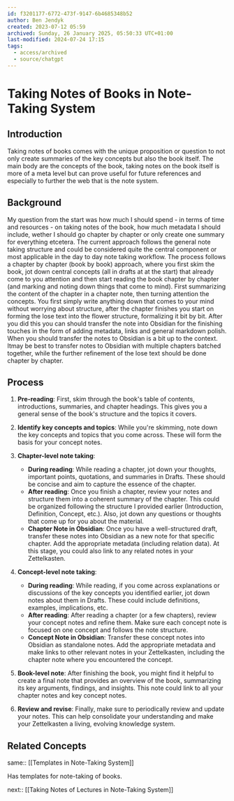 ```yaml
---
id: f3201177-6772-473f-9147-6b4685348b52
author: Ben Jendyk
created: 2023-07-12 05:59
archived: Sunday, 26 January 2025, 05:50:33 UTC+01:00
last-modified: 2024-07-24 17:15
tags:
  - access/archived
  - source/chatgpt
---
```


# Taking Notes of Books in Note-Taking System

## Introduction

Taking notes of books comes with the unique proposition or question to not only create summaries of the key concepts but also the book itself. The main body are the concepts of the book, taking notes on the book itself is more of a meta level but can prove useful for future references and especially to further the web that is the note system.

## Background

My question from the start was how much I should spend - in terms of time and resources - on taking notes of the book, how much metadata I should include, wether I should go chapter by chapter or only create one summary for everything etcetera. The current approach follows the general note taking structure and could be considered quite the central component or most applicable in the day to day note taking workflow. The process follows a chapter by chapter (book by book) approach, where you first skim the book, jot down central concepts (all in drafts at at the start) that already come to you attention and then start reading the book chapter by chapter (and marking and noting down things that come to mind). First summarizing the content of the chapter in a chapter note, then turning attention the concepts. You first simply write anything down that comes to your mind without worrying about structure, after the chapter finishes you start on forming the lose text into the flower structure, formalizing it bit by bit. After you did this you can should transfer the note into Obsidian for the finishing touches in the form of adding metadata, links and general markdown polish. When you should transfer the notes to Obsidian is a bit up to the context. Itmay be best to transfer notes to Obsidian with multiple chapters batched together, while the further refinement of the lose text should be done chapter by chapter.

## Process

1. **Pre-reading**: First, skim through the book's table of contents, introductions, summaries, and chapter headings. This gives you a general sense of the book's structure and the topics it covers.
2. **Identify key concepts and topics**: While you're skimming, note down the key concepts and topics that you come across. These will form the basis for your concept notes.
3. **Chapter-level note taking**:

	 - **During reading**: While reading a chapter, jot down your thoughts, important points, quotations, and summaries in Drafts. These should be concise and aim to capture the essence of the chapter.
	 - **After reading**: Once you finish a chapter, review your notes and structure them into a coherent summary of the chapter. This could be organized following the structure I provided earlier (Introduction, Definition, Concept, etc.). Also, jot down any questions or thoughts that come up for you about the material.
	 - **Chapter Note in Obsidian**: Once you have a well-structured draft, transfer these notes into Obsidian as a new note for that specific chapter. Add the appropriate metadata (including relation data). At this stage, you could also link to any related notes in your Zettelkasten.

4. **Concept-level note taking**:

	 - **During reading**: While reading, if you come across explanations or discussions of the key concepts you identified earlier, jot down notes about them in Drafts. These could include definitions, examples, implications, etc.
	 - **After reading**: After reading a chapter (or a few chapters), review your concept notes and refine them. Make sure each concept note is focused on one concept and follows the note structure.
	 - **Concept Note in Obsidian**: Transfer these concept notes into Obsidian as standalone notes. Add the appropriate metadata and make links to other relevant notes in your Zettelkasten, including the chapter note where you encountered the concept.

5. **Book-level note**: After finishing the book, you might find it helpful to create a final note that provides an overview of the book, summarizing its key arguments, findings, and insights. This note could link to all your chapter notes and key concept notes.
6. **Review and revise**: Finally, make sure to periodically review and update your notes. This can help consolidate your understanding and make your Zettelkasten a living, evolving knowledge system.

## Related Concepts

same:: [[Templates in Note-Taking System]]

Has templates for note-taking of books. 

next:: [[Taking Notes of Lectures in Note-Taking System]]
